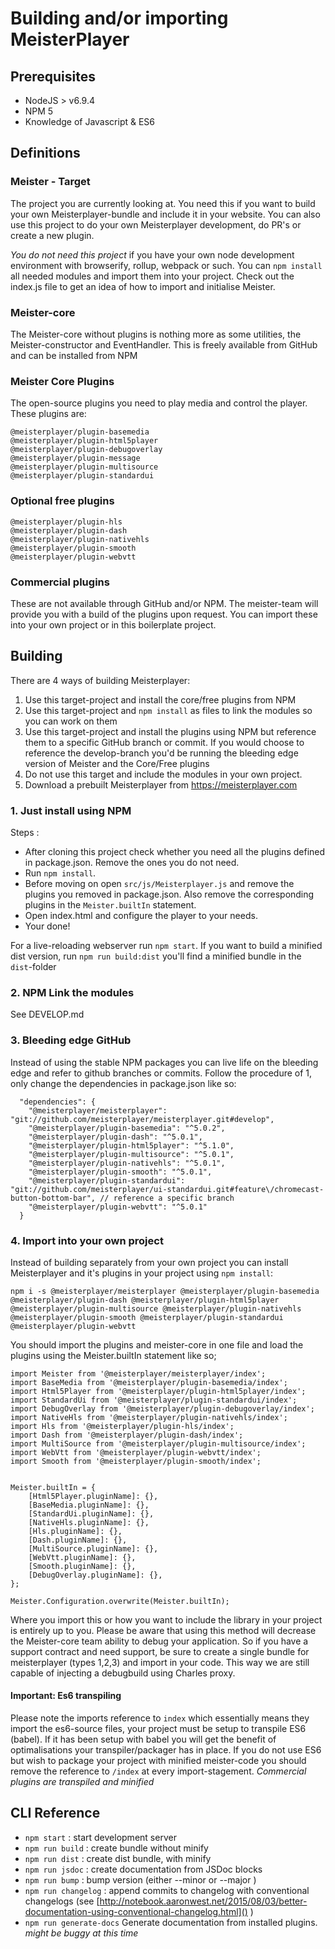 # Building and/or importing MeisterPlayer #

## Prerequisites ##

- NodeJS > v6.9.4 
- NPM 5
- Knowledge of Javascript & ES6

## Definitions ##

### Meister - Target ###
The project you are currently looking at. You need this if you want to build your own Meisterplayer-bundle and include it in your website. You can also use this project to do your own Meisterplayer development, do PR's or create a new plugin. 

*You do not need this project* if you have your own node development environment with browserify, rollup, webpack or such. You can `npm install` all needed modules and import them into your project. Check out the index.js file to get an idea of how to import and initialise Meister.

### Meister-core ###
The Meister-core without plugins is nothing more as some utilities, the Meister-constructor and EventHandler. This is freely available from GitHub and can be installed from NPM

### Meister Core Plugins ###
The open-source plugins you need to play media and control the player. These plugins are:

```
@meisterplayer/plugin-basemedia
@meisterplayer/plugin-html5player
@meisterplayer/plugin-debugoverlay
@meisterplayer/plugin-message
@meisterplayer/plugin-multisource
@meisterplayer/plugin-standardui

```

### Optional free plugins ###

```
@meisterplayer/plugin-hls
@meisterplayer/plugin-dash
@meisterplayer/plugin-nativehls
@meisterplayer/plugin-smooth
@meisterplayer/plugin-webvtt
```

### Commercial plugins ###
These are not available through GitHub and/or NPM. The meister-team will provide you with a build of the plugins upon request. You can import these into your own project or in this boilerplate project.


## Building ##
There are 4 ways of building Meisterplayer:

1. Use this target-project and install the core/free plugins from NPM
2. Use this target-project and `npm install` as files to link the modules so you can work on them
3. Use this target-project and install the plugins using NPM but reference them to a specific GitHub branch or commit. If you would choose to reference the develop-branch you'd be running the bleeding edge version of Meister and the Core/Free plugins
4. Do not use this target and include the modules in your own project.
5. Download a prebuilt Meisterplayer from https://meisterplayer.com 

### 1. Just install using NPM ###
Steps :

- After cloning this project check whether you need all the plugins defined in package.json. Remove the ones you do not need. 
-  Run `npm install`.
-  Before moving on open `src/js/Meisterplayer.js` and remove the plugins you removed in package.json. Also remove the corresponding plugins in the `Meister.builtIn` statement.
-  Open index.html and configure the player to your needs. 
-  Your done!

For a live-reloading webserver run `npm start`. If you want to build a minified dist version, run `npm run build:dist` you'll find a minified bundle in the `dist`-folder

### 2. NPM Link the modules ###
See DEVELOP.md 

### 3. Bleeding edge GitHub ###
Instead of using the stable NPM packages you can live life on the bleeding edge and refer to github branches or commits. Follow the procedure of 1, only change the dependencies in package.json like so:

```
  "dependencies": {
    "@meisterplayer/meisterplayer": "git://github.com/meisterplayer/meisterplayer.git#develop",
    "@meisterplayer/plugin-basemedia": "^5.0.2",
    "@meisterplayer/plugin-dash": "^5.0.1",
    "@meisterplayer/plugin-html5player": "^5.1.0",
    "@meisterplayer/plugin-multisource": "^5.0.1",
    "@meisterplayer/plugin-nativehls": "^5.0.1",
    "@meisterplayer/plugin-smooth": "^5.0.1",
    "@meisterplayer/plugin-standardui": "git://github.com/meisterplayer/ui-standardui.git#feature\/chromecast-button-bottom-bar", // reference a specific branch
    "@meisterplayer/plugin-webvtt": "^5.0.1"
  }

```


### 4. Import into your own project ###
Instead of building separately from your own project you can install Meisterplayer and it's plugins in your project using `npm install`:

```
npm i -s @meisterplayer/meisterplayer @meisterplayer/plugin-basemedia @meisterplayer/plugin-dash @meisterplayer/plugin-html5player @meisterplayer/plugin-multisource @meisterplayer/plugin-nativehls @meisterplayer/plugin-smooth @meisterplayer/plugin-standardui @meisterplayer/plugin-webvtt

```

You should import the plugins and meister-core in one file and load the plugins using the Meister.builtIn statement like so;

```
import Meister from '@meisterplayer/meisterplayer/index';
import BaseMedia from '@meisterplayer/plugin-basemedia/index';
import Html5Player from '@meisterplayer/plugin-html5player/index';
import StandardUi from '@meisterplayer/plugin-standardui/index';
import DebugOverlay from '@meisterplayer/plugin-debugoverlay/index';
import NativeHls from '@meisterplayer/plugin-nativehls/index';
import Hls from '@meisterplayer/plugin-hls/index';
import Dash from '@meisterplayer/plugin-dash/index';
import MultiSource from '@meisterplayer/plugin-multisource/index';
import WebVtt from '@meisterplayer/plugin-webvtt/index';
import Smooth from '@meisterplayer/plugin-smooth/index';


Meister.builtIn = {
    [Html5Player.pluginName]: {},
    [BaseMedia.pluginName]: {},
    [StandardUi.pluginName]: {},
    [NativeHls.pluginName]: {},
    [Hls.pluginName]: {},
    [Dash.pluginName]: {},
    [MultiSource.pluginName]: {},
    [WebVtt.pluginName]: {},
    [Smooth.pluginName]: {},
    [DebugOverlay.pluginName]: {},
};

Meister.Configuration.overwrite(Meister.builtIn);
```

Where you import this or how you want to include the library in your project is entirely up to you. Please be aware that using this method will decrease the Meister-core team ability to debug your application. So if you have a support contract and need support, be sure to create a single bundle for meisterplayer (types 1,2,3) and import in your code. This way we are still capable of injecting a debugbuild using Charles proxy.

#### Important: Es6 transpiling ####
Please note the imports reference to `index` which essentially means they import the es6-source files, your project must be setup to transpile ES6 (babel). If it has been setup with babel you will get the benefit of optimalisations your transpiler/packager has in place.
If you do not use ES6 but wish to package your project with minified meister-code you should remove the reference to `/index` at every import-stagement.
*Commercial plugins are transpiled and minified*

## CLI Reference ##

- `npm start` : start development server 
- `npm run build` : create bundle without minify
- `npm run dist` : create dist bundle, with minify
- `npm run jsdoc` : create documentation from JSDoc blocks
- `npm run bump` : bump version (either  --minor or --major )
- `npm run changelog` : append commits to changelog with conventional changelogs (see [http://notebook.aaronwest.net/2015/08/03/better-documentation-using-conventional-changelog.html]() )
- `npm run generate-docs` Generate documentation from installed plugins. *might be buggy at this time*
